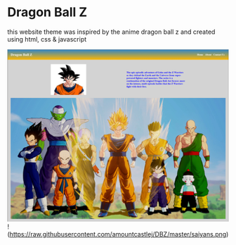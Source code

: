 # Dragon Ball Z

this website theme was inspired by the anime dragon ball z and created using html, css & javascript

![Dragon Ball Z](https://raw.githubusercontent.com/amountcastlej/DBZ/master/dbzsite.png)
!(https://raw.githubusercontent.com/amountcastlej/DBZ/master/saiyans.png)
